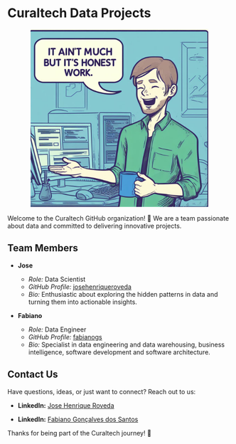 # Curaltech Data Projects

<div align="center">
  <img src="https://github.com/Curaltech/.github/blob/main/profile/assets/dev.jfif" alt="Cover", width=400px>
</div>


Welcome to the Curaltech GitHub organization! 🚀 We are a team passionate about data and committed to delivering innovative projects.

## Team Members

- **Jose**
  - *Role:* Data Scientist
  - *GitHub Profile:* [josehenriqueroveda](https://github.com/josehenriqueroveda)
  - *Bio:* Enthusiastic about exploring the hidden patterns in data and turning them into actionable insights.

- **Fabiano**
  - *Role:* Data Engineer
  - *GitHub Profile:* [fabianogs](https://github.com/fabianogs)
  - *Bio:* Specialist in data engineering and data warehousing, business intelligence, software development and software architecture.


## Contact Us

Have questions, ideas, or just want to connect? Reach out to us:

- **LinkedIn:** [Jose Henrique Roveda](https://www.linkedin.com/in/jhroveda)
  
- **LinkedIn:** [Fabiano Gonçalves dos Santos](https://www.linkedin.com/in/fabianogsantos)

Thanks for being part of the Curaltech journey! 🎉
